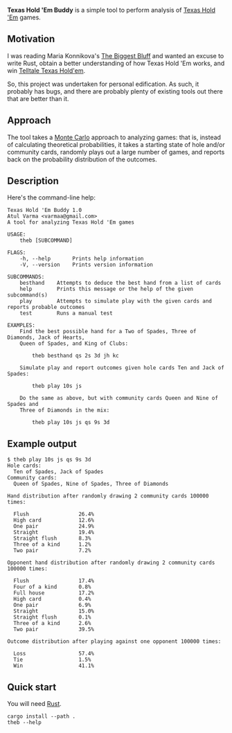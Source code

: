 **Texas Hold 'Em Buddy** is a simple tool to perform analysis of
[Texas Hold 'Em][the] games.

[the]: https://en.wikipedia.org/wiki/Texas_hold_'em

## Motivation

I was reading Maria Konnikova's [The Biggest Bluff][mk] and wanted an excuse to
write Rust, obtain a better understanding of how Texas Hold 'Em works, and win
[Telltale Texas Hold'em][telltale].

So, this project was undertaken for personal edification. As such, it probably
has bugs, and there are probably plenty of existing tools out there that are
better than it.

[mk]: https://www.mariakonnikova.com/books/the-biggest-bluff/
[telltale]: https://en.wikipedia.org/wiki/Telltale_Texas_Hold%27em

## Approach

The tool takes a [Monte Carlo][] approach to analyzing games: that is, instead
of calculating theoretical probabilities, it takes a starting state of
hole and/or community cards, randomly plays out a large number of games, and
reports back on the probability distribution of the outcomes.

[monte carlo]: https://en.wikipedia.org/wiki/Monte_Carlo_method

## Description

Here's the command-line help:

```
Texas Hold 'Em Buddy 1.0
Atul Varma <varmaa@gmail.com>
A tool for analyzing Texas Hold 'Em games

USAGE:
    theb [SUBCOMMAND]

FLAGS:
    -h, --help       Prints help information
    -V, --version    Prints version information

SUBCOMMANDS:
    besthand    Attempts to deduce the best hand from a list of cards
    help        Prints this message or the help of the given subcommand(s)
    play        Attempts to simulate play with the given cards and reports probable outcomes
    test        Runs a manual test

EXAMPLES:
    Find the best possible hand for a Two of Spades, Three of Diamonds, Jack of Hearts,
    Queen of Spades, and King of Clubs:

        theb besthand qs 2s 3d jh kc

    Simulate play and report outcomes given hole cards Ten and Jack of Spades:

        theb play 10s js

    Do the same as above, but with community cards Queen and Nine of Spades and
    Three of Diamonds in the mix:

        theb play 10s js qs 9s 3d
```

## Example output

```
$ theb play 10s js qs 9s 3d
Hole cards:
  Ten of Spades, Jack of Spades
Community cards:
  Queen of Spades, Nine of Spades, Three of Diamonds

Hand distribution after randomly drawing 2 community cards 100000 times:

  Flush                26.4%
  High card            12.6%
  One pair             24.9%
  Straight             19.4%
  Straight flush       8.3%
  Three of a kind      1.2%
  Two pair             7.2%

Opponent hand distribution after randomly drawing 2 community cards 100000 times:

  Flush                17.4%
  Four of a kind       0.8%
  Full house           17.2%
  High card            0.4%
  One pair             6.9%
  Straight             15.0%
  Straight flush       0.1%
  Three of a kind      2.6%
  Two pair             39.5%

Outcome distribution after playing against one opponent 100000 times:

  Loss                 57.4%
  Tie                  1.5%
  Win                  41.1%
```

## Quick start

You will need [Rust](https://www.rust-lang.org/).

```
cargo install --path .
theb --help
```
